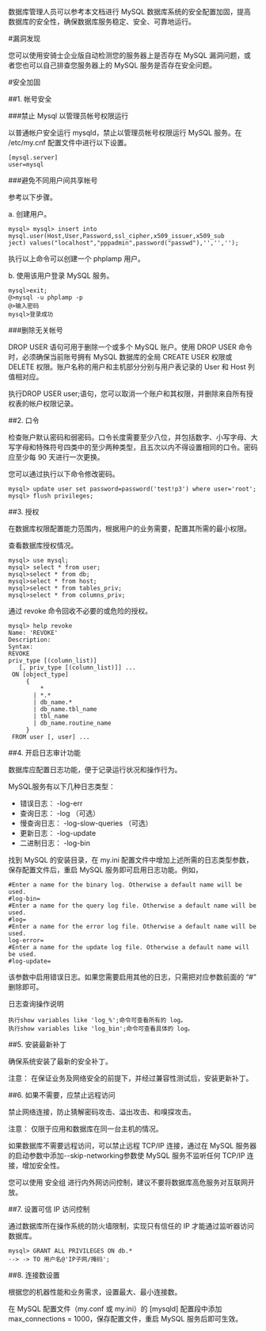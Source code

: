 数据库管理人员可以参考本文档进行 MySQL 数据库系统的安全配置加固，提高数据库的安全性，确保数据库服务稳定、安全、可靠地运行。

#漏洞发现

您可以使用安骑士企业版自动检测您的服务器上是否存在 MySQL 漏洞问题，或者您也可以自己排查您服务器上的 MySQL 服务是否存在安全问题。

#安全加固

##1. 帐号安全

###禁止 Mysql 以管理员帐号权限运行

以普通帐户安全运行 mysqld，禁止以管理员帐号权限运行 MySQL 服务。在 /etc/my.cnf 配置文件中进行以下设置。

```
[mysql.server]
user=mysql
```

###避免不同用户间共享帐号

参考以下步骤。

a. 创建用户。

```
mysql> mysql> insert into
mysql.user(Host,User,Password,ssl_cipher,x509_issuer,x509_sub 
ject) values("localhost","pppadmin",password("passwd"),'','','');
```

执行以上命令可以创建一个 phplamp 用户。

b. 使用该用户登录 MySQL 服务。

```
mysql>exit; 
@>mysql -u phplamp -p 
@>输入密码 
mysql>登录成功
```

###删除无关帐号

DROP USER 语句可用于删除一个或多个 MySQL 账户。使用 DROP USER 命令时，必须确保当前账号拥有 MySQL 数据库的全局 CREATE USER 权限或 DELETE 权限。账户名称的用户和主机部分分别与用户表记录的 User 和 Host 列值相对应。

执行DROP USER user;语句，您可以取消一个账户和其权限，并删除来自所有授权表的帐户权限记录。

##2. 口令

检查账户默认密码和弱密码。口令长度需要至少八位，并包括数字、小写字母、大写字母和特殊符号四类中的至少两种类型，且五次以内不得设置相同的口令。密码应至少每 90 天进行一次更换。

您可以通过执行以下命令修改密码。

```
mysql> update user set password=password('test!p3') where user='root';
mysql> flush privileges;
```

##3. 授权

在数据库权限配置能力范围内，根据用户的业务需要，配置其所需的最小权限。

查看数据库授权情况。

```
mysql> use mysql;
mysql> select * from user;
mysql>select * from db;
mysql>select * from host;
mysql>select * from tables_priv;
mysql>select * from columns_priv;
```

通过 revoke 命令回收不必要的或危险的授权。

```
mysql> help revoke
Name: 'REVOKE'
Description:
Syntax:
REVOKE
priv_type [(column_list)]
   [, priv_type [(column_list)]] ...
 ON [object_type]
     {
         *
       | *.*
       | db_name.*
       | db_name.tbl_name
       | tbl_name
       | db_name.routine_name
     }
 FROM user [, user] ...
```

##4. 开启日志审计功能

数据库应配置日志功能，便于记录运行状况和操作行为。

MySQL服务有以下几种日志类型：

- 错误日志： -log-err
- 查询日志： -log （可选）
- 慢查询日志： -log-slow-queries （可选）
- 更新日志： -log-update
- 二进制日志： -log-bin

找到 MySQL 的安装目录，在 my.ini 配置文件中增加上述所需的日志类型参数，保存配置文件后，重启 MySQL 服务即可启用日志功能。例如，

```
#Enter a name for the binary log. Otherwise a default name will be used. 
#log-bin= 
#Enter a name for the query log file. Otherwise a default name will be used. 
#log= 
#Enter a name for the error log file. Otherwise a default name will be used. 
log-error= 
#Enter a name for the update log file. Otherwise a default name will be used. 
#log-update=
```

该参数中启用错误日志。如果您需要启用其他的日志，只需把对应参数前面的 “#” 删除即可。

日志查询操作说明

```
执行show variables like 'log_%';命令可查看所有的 log。
执行show variables like 'log_bin';命令可查看具体的 log。
```

##5. 安装最新补丁

确保系统安装了最新的安全补丁。

注意： 在保证业务及网络安全的前提下，并经过兼容性测试后，安装更新补丁。

##6. 如果不需要，应禁止远程访问

禁止网络连接，防止猜解密码攻击、溢出攻击、和嗅探攻击。

注意： 仅限于应用和数据库在同一台主机的情况。

如果数据库不需要远程访问，可以禁止远程 TCP/IP 连接，通过在 MySQL 服务器的启动参数中添加--skip-networking参数使 MySQL 服务不监听任何 TCP/IP 连接，增加安全性。

您可以使用 安全组 进行内外网访问控制，建议不要将数据库高危服务对互联网开放。

##7. 设置可信 IP 访问控制

通过数据库所在操作系统的防火墙限制，实现只有信任的 IP 才能通过监听器访问数据库。

```
mysql> GRANT ALL PRIVILEGES ON db.*
·-> -> TO 用户名@'IP子网/掩码';
```

##8. 连接数设置

根据您的机器性能和业务需求，设置最大、最小连接数。

在 MySQL 配置文件（my.conf 或 my.ini）的 [mysqld] 配置段中添加max_connections = 1000，保存配置文件，重启 MySQL 服务后即可生效。